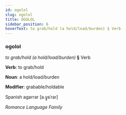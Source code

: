 ```yaml
---
id: ogolol
slug: ogolol
title: OGOLOL
sidebar_position: 6
hoverText: to grab/hold (a hold/load/burden) § Verb
---
```


### ogolol

*to grab/hold (a hold/load/burden)* **§** Verb

**Verb**: to grab/hold

**Noun**: a hold/load/burden

**Modifier**: grabable/holdable

Spanish agarrar [a.ɣ̞aˈraɾ]

*Romance Language Family*